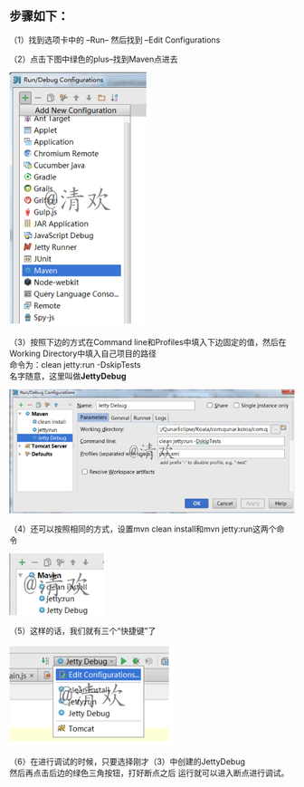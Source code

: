 步骤如下：
----------

（1）找到选项卡中的 –Run– 然后找到 –Edit Configurations

（2）点击下图中绿色的plus–找到Maven点进去   


![](media/c56f61b3e4a1db4b98b29c17ee0d7052.png)

（3）按照下边的方式在Command line和Profiles中填入下边固定的值，然后在Working
Directory中填入自己项目的路径   
命令为：clean jetty:run -DskipTests   
名字随意，这里叫做**JettyDebug**

![](media/5a7302153840a6ff2648a27e69202a42.png)

（4）还可以按照相同的方式，设置mvn clean install和mvn jetty:run这两个命令   


![](media/43492c1a727cc30e7cb11c5f07463b45.png)

（5）这样的话，我们就有三个“快捷键”了   


![](media/98a65b451bc0ef2772fe36dc20bd6f6e.png)

（6）在进行调试的时候，只要选择刚才（3）中创建的JettyDebug   
然后再点击后边的绿色三角按钮，打好断点之后 运行就可以进入断点进行调试。
